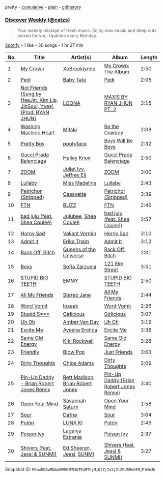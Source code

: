 pretty - [cumulative](/playlists/cumulative/37i9dQZEVXcJR8Ys0NBejf.md) - [plain](/playlists/plain/37i9dQZEVXcJR8Ys0NBejf) - [githistory](https://github.githistory.xyz/mackorone/spotify-playlist-archive/blob/main/playlists/plain/37i9dQZEVXcJR8Ys0NBejf)

### [Discover Weekly \(@catzs\)](https://open.spotify.com/playlist/37i9dQZEVXcJR8Ys0NBejf)

> Your weekly mixtape of fresh music\. Enjoy new music and deep cuts picked for you\. Updates every Monday.

[Spotify](https://open.spotify.com/user/spotify) - 1 like - 30 songs - 1 hr 27 min

| No. | Title | Artist(s) | Album | Length |
|---|---|---|---|---|
| 1 | [My Crown](https://open.spotify.com/track/15YquXeTqbD12nZ8B5xnuI) | [XoBrooklynne](https://open.spotify.com/artist/4FsUy3vA7YqPJteMZAI5Fb) | [My Crown: The Album](https://open.spotify.com/album/0J3oeavH0Td8mh0YfpY3nF) | 2:50 |
| 2 | [Pedi](https://open.spotify.com/track/718LR2LTJEjk61pTBn2cOo) | [Baby Tate](https://open.spotify.com/artist/3IJ21966TwNZI24MwZHMu4) | [Pedi](https://open.spotify.com/album/0sy5zTEXULEyswNOxnAoLU) | 2:05 |
| 3 | [Not Friends \(Sung by HeeJin, Kim Lip, JinSoul, Yves\) \(Prod\. RYAN JHUN\)](https://open.spotify.com/track/0kgNAZLjWVm7YSnrmoBLa3) | [LOONA](https://open.spotify.com/artist/52zMTJCKluDlFwMQWmccY7) | [MAXIS BY RYAN JHUN PT\. 2](https://open.spotify.com/album/6u9spPEgty1M6cagydhqKV) | 3:15 |
| 4 | [Washing Machine Heart](https://open.spotify.com/track/3jjsRKEsF42ccXf8kWR3nu) | [Mitski](https://open.spotify.com/artist/2uYWxilOVlUdk4oV9DvwqK) | [Be the Cowboy](https://open.spotify.com/album/42cH7mrkfljkqkxA2Ip9Xq) | 2:08 |
| 5 | [Pretty Boy](https://open.spotify.com/track/4rTYW2D4ndQC02e6qAPo2p) | [poutyface](https://open.spotify.com/artist/0H44O4IYqpTOGx4c5nV37f) | [Boys Will Be Boys](https://open.spotify.com/album/3EQRAaLvsRsyp9Zr7y0rKJ) | 2:32 |
| 6 | [Gucci Prada Balenciaga](https://open.spotify.com/track/69UOtmfLKZp5N6ZmdrbQw0) | [Hailey Knox](https://open.spotify.com/artist/6PgkNi6EyAfgiKtFwAwvbH) | [Gucci Prada Balenciaga](https://open.spotify.com/album/5bFvZQWFPxQ3lTh1w0T2Yj) | 2:50 |
| 7 | [ZOOM](https://open.spotify.com/track/1pXmAjMULNZwng70yRapHQ) | [Juliet Ivy](https://open.spotify.com/artist/3sHvvFIzt6FKUQuksXhZn3), [Jeffrey Eli](https://open.spotify.com/artist/7y2o4IQi5QnL6PbsOYuNp5) | [ZOOM](https://open.spotify.com/album/6WRmmeevbqAWDB0vhmq7Gb) | 3:00 |
| 8 | [Lullaby](https://open.spotify.com/track/2l0XZSmjrGiB8X3YPocB7u) | [Miss Madeline](https://open.spotify.com/artist/697XzB9DackcbNfKz4Ry7v) | [Lullaby](https://open.spotify.com/album/2IJS6ZYfiinvKkPzJ4qfhS) | 2:43 |
| 9 | [Petrichor \(Stripped\)](https://open.spotify.com/track/1976vzhM4HI6frPbTfJDS0) | [Cassyette](https://open.spotify.com/artist/3X8VK5wNpLQCVEo4sWBH2A) | [Petrichor \(Stripped\)](https://open.spotify.com/album/6Ssl6yoa9n6O3ajajkiDhU) | 3:39 |
| 10 | [FTN](https://open.spotify.com/track/54eJ4Zkirs9FOyQAwsbpr3) | [BUZZ](https://open.spotify.com/artist/4YXzweXdgnq4xSOpo1ZWxR) | [FTN](https://open.spotify.com/album/4WskwdzH8P3TDiYYqwS1yQ) | 2:46 |
| 11 | [bad juju \(feat\. Shea Couleé\)](https://open.spotify.com/track/31yGCeP1fn8n83tbmP8SMQ) | [Jujubee](https://open.spotify.com/artist/4YJKhu78Ddth48vou16B7U), [Shea Couleé](https://open.spotify.com/artist/0FrOnmhn1KtQ2n5mHF2SD6) | [bad juju \(feat\. Shea Couleé\)](https://open.spotify.com/album/3eZ6tNAqxnah5qChxlGmWB) | 2:57 |
| 12 | [Horny Sad](https://open.spotify.com/track/1lOD5vOisqVkxdtuObzVHB) | [Valiant Vermin](https://open.spotify.com/artist/1z9vpHxg7adwE0t44Iq3DL) | [Horny Sad](https://open.spotify.com/album/0QjznrWokTlvbW0xwgw4oI) | 3:10 |
| 13 | [Admit It](https://open.spotify.com/track/10lPqFWn6QOaBi4dtENdGL) | [Erika Tham](https://open.spotify.com/artist/0bug6pueQFFbDU3DLPG0wl) | [Admit It](https://open.spotify.com/album/29UvSmDVJgI9fnWoRXSqPy) | 3:12 |
| 14 | [Back Off, Bitch](https://open.spotify.com/track/2rq1iF64dez65NmJ2JIzPN) | [Queens of the Universe](https://open.spotify.com/artist/3QSHpTssLhVDrExX1O22Js) | [Back Off, Bitch](https://open.spotify.com/album/1JvwYJNzwbzP9MyecByPBl) | 2:01 |
| 15 | [Boys](https://open.spotify.com/track/3MVKFgIbJ68A2pDfdxKwEA) | [Sofia Zarzuela](https://open.spotify.com/artist/4LQtC1gDU3JeJsaDonqsF4) | [121 Elm Street](https://open.spotify.com/album/7y5yRSNOz1CQROTa07oP8I) | 3:51 |
| 16 | [STUPID BIG TEETH](https://open.spotify.com/track/44ESvGuO5spXkHDUNQcHyu) | [EMMY](https://open.spotify.com/artist/4WlpNQOzYe0itGsK5w1u8M) | [STUPID BIG TEETH](https://open.spotify.com/album/1vj4JsdkXZVXloB6opcYWX) | 2:50 |
| 17 | [All My Friends](https://open.spotify.com/track/7dKVhbMeuH5xaAyN2Nkgjk) | [Stereo Jane](https://open.spotify.com/artist/2rJ1AerBug0HNEj8gIHazF) | [All My Friends](https://open.spotify.com/album/4gF90427qtZYZMvHmewU4q) | 2:44 |
| 18 | [Word Vomit](https://open.spotify.com/track/579Toef3RjBEXfFMXvwkqp) | [lozeak](https://open.spotify.com/artist/0neQuv6AF4kuA82CZcPoAc) | [Word Vomit](https://open.spotify.com/album/7dsAqFpnshTvViLP7PTzkd) | 2:26 |
| 19 | [Stupid S\*\*\*](https://open.spotify.com/track/1LXfS68I0VgIzghEiGRyoq) | [Girlicious](https://open.spotify.com/artist/1koE16z01QAb3mwcOo3Dc9) | [Girlicious](https://open.spotify.com/album/5PAth0jfPt6r3CZs6OB5gV) | 3:07 |
| 20 | [Uh Oh](https://open.spotify.com/track/5XnU7X0ucSqwCarUPCNs5M) | [Amber Van Day](https://open.spotify.com/artist/6NFRBhq9SmNn1FAiRs9AEf) | [Uh Oh](https://open.spotify.com/album/43HWC0f2FjeH98LWMEaPp2) | 3:19 |
| 21 | [Excite Me](https://open.spotify.com/track/58bBsqPbgCwVm4ItrmUjA4) | [Ayesha Erotica](https://open.spotify.com/artist/7knr2K8R73d0fnAt1yXQyn) | [Excite Me](https://open.spotify.com/album/6UWlR3zBaNSOC78ZddeLaR) | 3:38 |
| 22 | [Same Old Energy](https://open.spotify.com/track/7qkfs7TdDhaZ9l4YUf2UeU) | [Kiki Rockwell](https://open.spotify.com/artist/5HuKMWteBRI09tWyKeQE1F) | [Same Old Energy](https://open.spotify.com/album/6omiQi8kZwpEznvECFHDj0) | 3:28 |
| 23 | [Friendly](https://open.spotify.com/track/0s0wmlDgImZx6UJu0mK6NC) | [Blow Pop](https://open.spotify.com/artist/56xyinfgq81JprjRLWiPSb) | [Just Friends](https://open.spotify.com/album/2QF9n6kNDLMnKZhsdPChd6) | 3:03 |
| 24 | [Dirty Thoughts](https://open.spotify.com/track/3ngV3q1Mplay2vhxAwamZP) | [Chloe Adams](https://open.spotify.com/artist/4B1bjBU8CLkIBTYTRklo2u) | [Dirty Thoughts](https://open.spotify.com/album/4fx89RUIG0uiPUebkD3iil) | 2:09 |
| 25 | [Pin\-Up Daddy \- Brian Robert Jones Remix](https://open.spotify.com/track/0B1R5NOFuh8I6sFzGMrwiS) | [Rett Madison](https://open.spotify.com/artist/2uvAzG565dP2oXartAqh1F), [Brian Robert Jones](https://open.spotify.com/artist/11HU5b0t0QkmZpYfpUgmvm) | [Pin\-Up Daddy \(Brian Robert Jones Remix\)](https://open.spotify.com/album/6qqpS52p4mvhI8sgYoxrSE) | 3:40 |
| 26 | [Open Your Mind](https://open.spotify.com/track/5BiTaiqelRpszp2DPr8q3v) | [Savannah Saturn](https://open.spotify.com/artist/6gy8Wds8C2Jg0LjLJ0Vr0q) | [Open Your Mind](https://open.spotify.com/album/4KrdmQfw4EJkOtWuTO2VkC) | 1:58 |
| 27 | [Sour](https://open.spotify.com/track/2lqEVFVY1TKb2RLkJv7Rrl) | [Dafna](https://open.spotify.com/artist/6FR2ARlfDqNU7BMBaWjGZP) | [Sour](https://open.spotify.com/album/6pxINDVGAmPYS4TfCtNVfj) | 3:04 |
| 28 | [Putón](https://open.spotify.com/track/14al8OsAwkXgucabGptzwo) | [LUNA KI](https://open.spotify.com/artist/5yD3wtXDmbOloiFzO3km1M) | [Putón](https://open.spotify.com/album/5u9eDID4HjmNnPoB6iYJRq) | 2:45 |
| 29 | [Poison Ivy](https://open.spotify.com/track/7JoliHvRzMzqzB9rroZLSx) | [Laganja Estranja](https://open.spotify.com/artist/0otWGUpCf7aJaDVsczhzzP) | [Poison Ivy](https://open.spotify.com/album/5QsQOxwfvGkYZYsjf2IJIZ) | 2:37 |
| 30 | [Shivers \(feat\. Jessi & SUNMI\)](https://open.spotify.com/track/1A3T3npKsrElQTjTEcr3LR) | [Ed Sheeran](https://open.spotify.com/artist/6eUKZXaKkcviH0Ku9w2n3V), [Jessi](https://open.spotify.com/artist/64k5e9kV9MdukXjFrR5R37), [SUNMI](https://open.spotify.com/artist/6MoXcK2GyGg7FIyxPU5yW6) | [Shivers \(feat\. Jessi & SUNMI\)](https://open.spotify.com/album/7HRCvQbIY5cRkgCkSM0vO3) | 3:27 |

Snapshot ID: `MCwwMDAwMDAwMDM0NTM1NTE4MThjMjQ2ZjIxYjZiZGU5MmU5MjFiMmJk`
